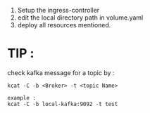 1. Setup the ingress-controller
2. edit the local directory path in volume.yaml
3. deploy all resources mentioned.

TIP :
===
check kafka message for a topic by :
```
kcat -C -b <Broker> -t <topic Name>

example :
kcat -C -b local-kafka:9092 -t test 
```
